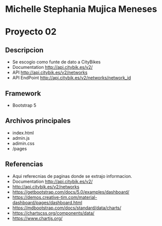 # Michelle Stephania Mujica Meneses
# Proyecto 02
## Descripcion
* Se escogio como funte de dato a CityBikes 
* Documentation http://api.citybik.es/v2/
* API http://api.citybik.es/v2/networks
* API EndPoint http://api.citybik.es/v2/networks/network_id


## Framework
* Bootstrap 5

## Archivos principales
* index.html
* admin.js
* adimin.css
* /pages


## Referencias 
* Aqui referecnias de paginas donde se extrajo informacion.
* Documentation http://api.citybik.es/v2/
* http://api.citybik.es/v2/networks
* https://getbootstrap.com/docs/5.0/examples/dashboard/
* https://demos.creative-tim.com/material-dashboard/pages/dashboard.html
* https://mdbootstrap.com/docs/standard/data/charts/
* https://chartscss.org/components/data/
* https://www.chartjs.org/

